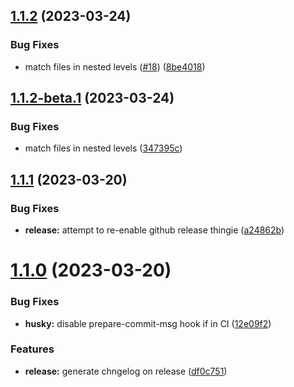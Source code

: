 ## [1.1.2](https://github.com/krznbtni/rollup-plugin-svelte-component-barrel-file/compare/v1.1.1...v1.1.2) (2023-03-24)

### Bug Fixes

- match files in nested levels ([#18](https://github.com/krznbtni/rollup-plugin-svelte-component-barrel-file/issues/18)) ([8be4018](https://github.com/krznbtni/rollup-plugin-svelte-component-barrel-file/commit/8be401812ef697cd70e1296036e5f84f4291ef7b))

## [1.1.2-beta.1](https://github.com/krznbtni/rollup-plugin-svelte-component-barrel-file/compare/v1.1.1...v1.1.2-beta.1) (2023-03-24)

### Bug Fixes

- match files in nested levels ([347395c](https://github.com/krznbtni/rollup-plugin-svelte-component-barrel-file/commit/347395c0aeb2f1d7f04710ccb1735d34939b9e07))

## [1.1.1](https://github.com/krznbtni/rollup-plugin-svelte-component-barrel-file/compare/v1.1.0...v1.1.1) (2023-03-20)

### Bug Fixes

- **release:** attempt to re-enable github release thingie ([a24862b](https://github.com/krznbtni/rollup-plugin-svelte-component-barrel-file/commit/a24862b2962015a1f359d8c0438293058f7d1987))

# [1.1.0](https://github.com/krznbtni/rollup-plugin-svelte-component-barrel-file/compare/v1.0.0...v1.1.0) (2023-03-20)

### Bug Fixes

- **husky:** disable prepare-commit-msg hook if in CI ([12e09f2](https://github.com/krznbtni/rollup-plugin-svelte-component-barrel-file/commit/12e09f292a6c559b9e6b587b604b24f79f5507cb))

### Features

- **release:** generate chngelog on release ([df0c751](https://github.com/krznbtni/rollup-plugin-svelte-component-barrel-file/commit/df0c7511c5aba6778826d8d4ba7ff74790855304))
